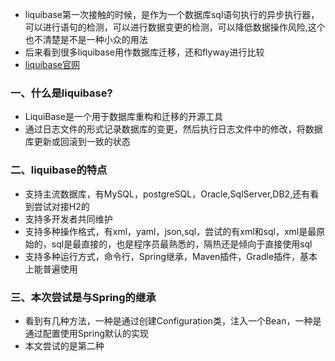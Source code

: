 - liquibase第一次接触的时候，是作为一个数据库sql语句执行的异步执行器，可以进行语句的检测，可以进行数据变更的检测，可以降低数据操作风险,这个也不清楚是不是一种小众的用法
- 后来看到很多liquibase用作数据库迁移，还和flyway进行比较
- [liquibase官网](http://www.liquibase.org/documentation/)


### 一、什么是liquibase?
- LiquiBase是一个用于数据库重构和迁移的开源工具
- 通过日志文件的形式记录数据库的变更，然后执行日志文件中的修改，将数据库更新或回滚到一致的状态

### 二、liquibase的特点
- 支持主流数据库，有MySQL，postgreSQL，Oracle,SqlServer,DB2,还有看到尝试对接H2的
- 支持多开发者共同维护
- 支持多种操作格式，有xml，yaml，json,sql，尝试的有xml和sql，xml是最原始的，sql是最直接的，也是程序员最熟悉的，隔热还是倾向于直接使用sql
- 支持多种运行方式，命令行，Spring继承，Maven插件，Gradle插件，基本上能普遍使用

### 三、本次尝试是与Spring的继承
- 看到有几种方法，一种是通过创建Configuration类，注入一个Bean，一种是通过配置使用Spring默认的实现
- 本文尝试的是第二种